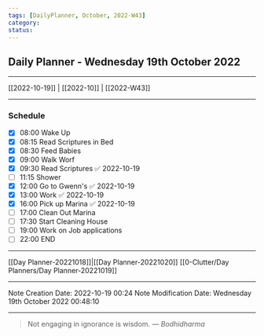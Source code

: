 ```yaml
---
tags: [DailyPlanner, October, 2022-W43]
category:
status:
---
```


## Daily Planner - Wednesday 19th October 2022

---
[[2022-10-19]] | [[2022-10]] | [[2022-W43]]

---
### Schedule
- [x] 08:00 Wake Up
- [x] 08:15 Read Scriptures in Bed
- [x] 08:30 Feed Babies
- [x] 09:00 Walk Worf
- [x] 09:30 Read Scriptures ✅ 2022-10-19
- [ ] 11:15 Shower
- [x] 12:00 Go to Gwenn's ✅ 2022-10-19
- [x] 13:00 Work ✅ 2022-10-19
- [x] 16:00 Pick up Marina ✅ 2022-10-19
- [ ] 17:00 Clean Out Marina
- [ ] 17:30 Start Cleaning House
- [ ] 19:00 Work on Job applications
- [ ] 22:00 END

---
[[Day Planner-20221018]]|[[Day Planner-20221020]]
[[0-Clutter/Day Planners/Day Planner-20221019]]

---

Note Creation Date: 2022-10-19 00:24
Note Modification Date: Wednesday 19th October 2022 00:48:10 

--- 
> Not engaging in ignorance is wisdom.
> — <cite>Bodhidharma</cite>